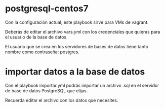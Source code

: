 # postgresql-centos7
Con la configuración actual, este playbook sirve para VMs de vagrant.

Deberás de editar el archivo vars.yml con los credenciales que quieras para el usuario de la base de datos.

El usuario que se crea en los servidores de bases de datos tiene tanto nombre como contraseña: postgres.

# importar datos a la base de datos
Con el playbook importar.yml podrás importar un archivo .sql en el servidor de base de datos PostgreSQL que elijas.

Recuerda editar el archivo con los datos que necesites.
